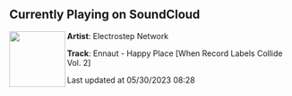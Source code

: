 ## Currently Playing on SoundCloud

[<img align="left" width="100" src="https://i1.sndcdn.com/artworks-qY5LTNY75yH5hFHM-H8gbtg-t500x500.jpg">](https://soundcloud.com/electrostepnetwork/happyplace?in=electrostepnetwork/sets/wrlcvol2)

**Artist**: Electrostep Network 

**Track**: Ennaut - Happy Place [When Record Labels Collide Vol. 2]

Last updated at 05/30/2023 08:28
